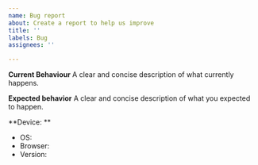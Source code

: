 ```yaml
---
name: Bug report
about: Create a report to help us improve
title: ''
labels: Bug
assignees: ''

---
```


**Current Behaviour**
A clear and concise description of what currently happens.

**Expected behavior**
A clear and concise description of what you expected to happen.

**Device: **
 - OS:
 - Browser:
 - Version:
